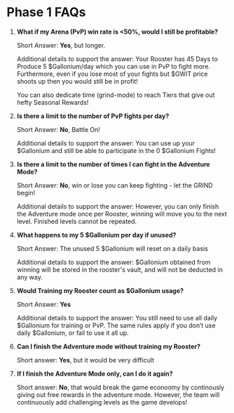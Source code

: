 # **Phase 1 FAQs**

1.  **What if my Arena (PvP) win rate is <50%, would I still be profitable?**

    Short Answer: **Yes**, but longer.

    Additional details to support the answer: Your Rooster has 45 Days to Produce 5 $Gallonium/day which you can use in PvP to fight more. Furthermore, even if you lose most of your fights but $GWIT price shoots up then you would still be in profit!

    You can also dedicate time (grind-mode) to reach Tiers that give out hefty Seasonal Rewards!

2.  **Is there a limit to the number of PvP fights per day?**

    Short Answer: **No**, Battle On!

    Additional details to support the answer: You can use up your $Gallonium and still be able to participate in the 0 $Gallonium Fights!

3.  **Is there a limit to the number of times I can fight in the Adventure Mode?**

    Short Answer: **No**, win or lose you can keep fighting - let the GRIND begin!

    Additional details to support the answer: However, you can only finish the Adventure mode once per Rooster, winning will move you to the next level. Finished levels cannot be repeated.

4.  **What happens to my 5 $Gallonium per day if unused?**

    Short Answer: The unused 5 $Gallonium will reset on a daily basis

    Additional details to support the answer: $Gallonium obtained from winning will be stored in the rooster's vault, and will not be deducted in any way.

5.  **Would Training my Rooster count as $Gallonium usage?**

    Short Answer: **Yes**

    Additional details to support the answer: You still need to use all daily $Gallonium for training or PvP. The same rules apply if you don’t use daily $Gallonium, or fail to use it all up.

6.  **Can I finish the Adventure mode without training my Rooster?**

    Short answer: **Yes**, but it would be very difficult

7.  **If I finish the Adventure Mode only, can I do it again?**

    Short answer: **No**, that would break the game econoomy by continously giving out free rewards in the adventure mode. However, the team will continuously add challenging levels as the game develops!
